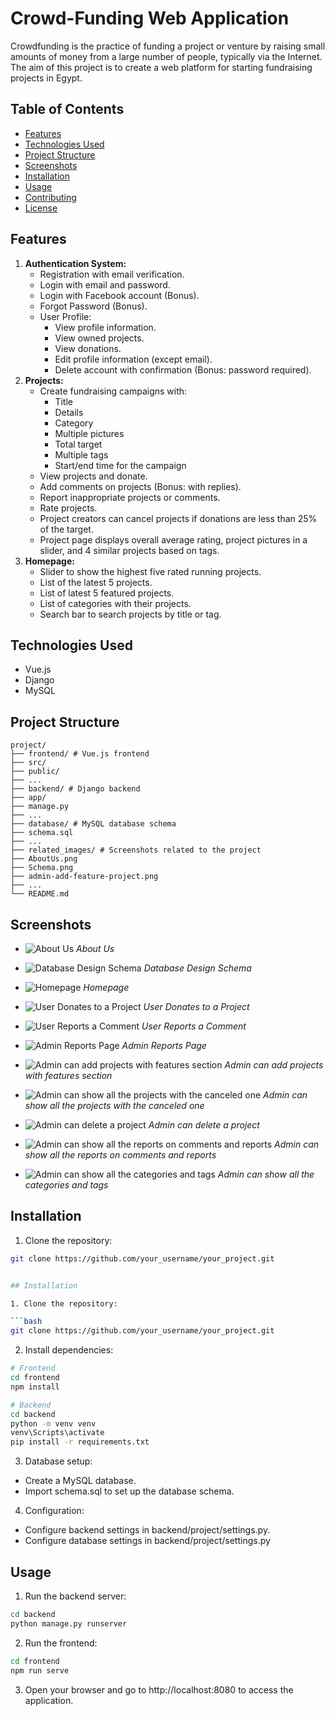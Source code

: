 # Crowd-Funding Web Application

Crowdfunding is the practice of funding a project or venture by raising small amounts of money from a large number of people, typically via the Internet. The aim of this project is to create a web platform for starting fundraising projects in Egypt.

## Table of Contents

- [Features](#features)
- [Technologies Used](#technologies-used)
- [Project Structure](#project-structure)
- [Screenshots](#screenshots)
- [Installation](#installation)
- [Usage](#usage)
- [Contributing](#contributing)
- [License](#license)

## Features

1. **Authentication System:**
   - Registration with email verification.
   - Login with email and password.
   - Login with Facebook account (Bonus).
   - Forgot Password (Bonus).
   - User Profile:
     - View profile information.
     - View owned projects.
     - View donations.
     - Edit profile information (except email).
     - Delete account with confirmation (Bonus: password required).
2. **Projects:**
   - Create fundraising campaigns with:
     - Title
     - Details
     - Category
     - Multiple pictures
     - Total target
     - Multiple tags
     - Start/end time for the campaign
   - View projects and donate.
   - Add comments on projects (Bonus: with replies).
   - Report inappropriate projects or comments.
   - Rate projects.
   - Project creators can cancel projects if donations are less than 25% of the target.
   - Project page displays overall average rating, project pictures in a slider, and 4 similar projects based on tags.
3. **Homepage:**
   - Slider to show the highest five rated running projects.
   - List of the latest 5 projects.
   - List of latest 5 featured projects.
   - List of categories with their projects.
   - Search bar to search projects by title or tag.

## Technologies Used

- Vue.js
- Django
- MySQL

## Project Structure
```
project/
├── frontend/ # Vue.js frontend
├── src/
├── public/
├── ...
├── backend/ # Django backend
├── app/
├── manage.py
├── ...
├── database/ # MySQL database schema
├── schema.sql
├── ...
├── related_images/ # Screenshots related to the project
├── AboutUs.png
├── Schema.png
├── admin-add-feature-project.png
├── ...
└── README.md

```
## Screenshots

- ![About Us](related_images/AboutUs.png)
  *About Us*

- ![Database Design Schema](related_images/Schema.png)
  *Database Design Schema*

- ![Homepage](related_images/home-page.png)
  *Homepage*

- ![User Donates to a Project](related_images/user-donate.png)
  *User Donates to a Project*

- ![User Reports a Comment](related_images/user-report-a-comment.png)
  *User Reports a Comment*

- ![Admin Reports Page](related_images/admin-reports-page.png)
  *Admin Reports Page*

- ![Admin can add projects with features section](related_images/admin-add-feature-project.png)
  *Admin can add projects with features section*

- ![Admin can show all the projects with the canceled one](related_images/admin-all-projects-with-canceled.png)
  *Admin can show all the projects with the canceled one*

- ![Admin can delete a project](related_images/admin-delete-project.png)
  *Admin can delete a project*

- ![Admin can show all the reports on comments and reports](related_images/admin-reports-page.png)
  *Admin can show all the reports on comments and reports*

- ![Admin can show all the categories and tags](related_images/all-categories-and-tags.png)
  *Admin can show all the categories and tags*

## Installation

1. Clone the repository:

```bash
git clone https://github.com/your_username/your_project.git


## Installation

1. Clone the repository:

```bash
git clone https://github.com/your_username/your_project.git
```
2. Install dependencies:
```bash
# Frontend
cd frontend
npm install

# Backend
cd backend
python -m venv venv
venv\Scripts\activate
pip install -r requirements.txt
```
3. Database setup:
- Create a MySQL database.
- Import schema.sql to set up the database schema.

4. Configuration:
- Configure backend settings in backend/project/settings.py.
- Configure database settings in backend/project/settings.py

## Usage
1. Run the backend server:
```bash
cd backend
python manage.py runserver
```
2. Run the frontend:
```bash
cd frontend
npm run serve
```
3. Open your browser and go to http://localhost:8080 to access the application.
